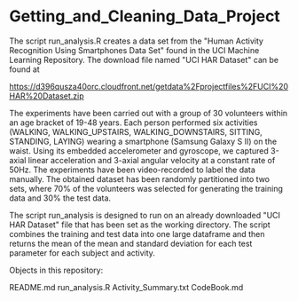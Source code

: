 Getting_and_Cleaning_Data_Project
=================================
The script run_analysis.R creates a data set from the "Human Activity Recognition Using Smartphones Data Set" found in the UCI Machine Learning Repository.  The download file named "UCI HAR Dataset" can be found at

https://d396qusza40orc.cloudfront.net/getdata%2Fprojectfiles%2FUCI%20HAR%20Dataset.zip


The experiments have been carried out with a group of 30 volunteers within an age bracket of 19-48 years. Each person performed six activities (WALKING, WALKING_UPSTAIRS, WALKING_DOWNSTAIRS, SITTING, STANDING, LAYING) wearing a smartphone (Samsung Galaxy S II) on the waist. Using its embedded accelerometer and gyroscope, we captured 3-axial linear acceleration and 3-axial angular velocity at a constant rate of 50Hz. The experiments have been video-recorded to label the data manually. The obtained dataset has been randomly partitioned into two sets, where 70% of the volunteers was selected for generating the training data and 30% the test data.

The script run_analysis is designed to run on an already downloaded "UCI HAR Dataset" file that has been set as the working directory.  The script combines the training and test data into one large dataframe and then returns the mean of the mean and standard deviation for each test parameter for each subject and activity.

Objects in this repository:

README.md
run_analysis.R
Activity_Summary.txt
CodeBook.md
